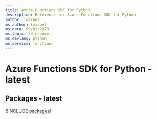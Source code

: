 ```yaml
---
title: Azure Functions SDK for Python
description: Reference for Azure Functions SDK for Python
author: lmazuel
ms.author: lmazuel
ms.data: 09/01/2023
ms.topic: reference
ms.devlang: python
ms.service: functions
---
```

# Azure Functions SDK for Python - latest
## Packages - latest
[!INCLUDE [packages](functions-index.md)]
